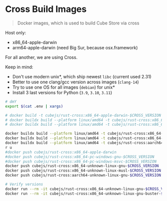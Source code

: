 Cross Build Images
==================

> Docker images, which is used to build Cube Store via cross

Host only:

- x86_64-apple-darwin
- arm64-apple-darwin (need Big Sur, because osx.framework)

For all another, we are using Cross.

Keep in mind:

- Don't use modern unix*, which ship newest `libc` (current used 2.31)
- Better to use one clang/gcc version across images (`clang-14`)
- Try to use one OS for all images (`debian`) for unix*
- Install 3 last versions for Python (`3.9`, `3.10`, `3.11`)

```sh
# dmY
export $(cat .env | xargs)

# docker build -t cubejs/rust-cross:x86_64-apple-darwin-$CROSS_VERSION -f x86_64-apple-darwin.Dockerfile .
# docker buildx build --platform linux/amd64 -t cubejs/rust-cross:x86_64-pc-windows-gnu-$CROSS_VERSION -f x86_64-pc-windows-gnu.Dockerfile .
# docker buildx build --platform linux/amd64 -t cubejs/rust-cross:x86_64-pc-windows-msvc-$CROSS_VERSION -f x86_64-pc-windows-msvc.Dockerfile .

docker buildx build --platform linux/amd64 -t cubejs/rust-cross:x86_64-unknown-linux-gnu-$CROSS_VERSION -f x86_64-unknown-linux-gnu.Dockerfile .
docker buildx build --platform linux/amd64 -t cubejs/rust-cross:x86_64-unknown-linux-musl-$CROSS_VERSION -f x86_64-unknown-linux-musl.Dockerfile .
docker buildx build --platform linux/amd64 -t cubejs/rust-cross:aarch64-unknown-linux-gnu-$CROSS_VERSION -f aarch64-unknown-linux-gnu.Dockerfile .
r u
#docker push cubejs/rust-cross:x86_64-apple-darwin
#docker push cubejs/rust-cross:x86_64-pc-windows-gnu-$CROSS_VERSION
#docker push cubejs/rust-cross:x86_64-pc-windows-msvc-$CROSS_VERSION
docker push cubejs/rust-cross:x86_64-unknown-linux-gnu-$CROSS_VERSION
docker push cubejs/rust-cross:x86_64-unknown-linux-musl-$CROSS_VERSION
docker push cubejs/rust-cross:aarch64-unknown-linux-gnu-$CROSS_VERSION

# Verify versions
docker run --rm -it cubejs/rust-cross:x86_64-unknown-linux-gnu-$CROSS_VERSION cc --version
docker run --rm -it cubejs/rust-cross:x86_64-unknown-linux-gnu-buster-$CROSS_VERSION cc --version
```

